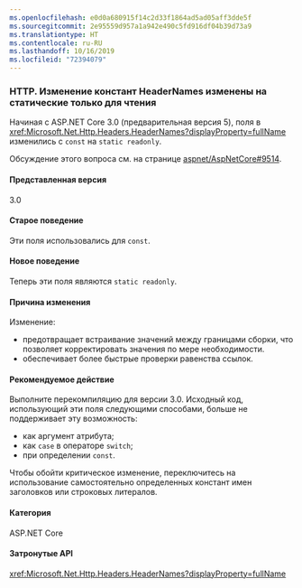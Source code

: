 ```yaml
---
ms.openlocfilehash: e0d0a680915f14c2d33f1864ad5ad05aff3dde5f
ms.sourcegitcommit: 2e95559d957a1a942e490c5fd916df04b39d73a9
ms.translationtype: HT
ms.contentlocale: ru-RU
ms.lasthandoff: 10/16/2019
ms.locfileid: "72394079"
---
```

### <a name="http-headernames-constants-changed-to-static-readonly"></a>HTTP. Изменение констант HeaderNames изменены на статические только для чтения

Начиная с ASP.NET Core 3.0 (предварительная версия 5), поля в <xref:Microsoft.Net.Http.Headers.HeaderNames?displayProperty=fullName> изменились с `const` на `static readonly`.

Обсуждение этого вопроса см. на странице [aspnet/AspNetCore#9514](https://github.com/aspnet/AspNetCore/issues/9514).

#### <a name="version-introduced"></a>Представленная версия

3.0

#### <a name="old-behavior"></a>Старое поведение

Эти поля использовались для `const`.

#### <a name="new-behavior"></a>Новое поведение

Теперь эти поля являются `static readonly`.

#### <a name="reason-for-change"></a>Причина изменения

Изменение:

* предотвращает встраивание значений между границами сборки, что позволяет корректировать значения по мере необходимости.
* обеспечивает более быстрые проверки равенства ссылок.

#### <a name="recommended-action"></a>Рекомендуемое действие

Выполните перекомпиляцию для версии 3.0. Исходный код, использующий эти поля следующими способами, больше не поддерживает эту возможность:

* как аргумент атрибута;
* как `case` в операторе `switch`;
* при определении `const`.

Чтобы обойти критическое изменение, переключитесь на использование самостоятельно определенных констант имен заголовков или строковых литералов.

#### <a name="category"></a>Категория

ASP.NET Core

#### <a name="affected-apis"></a>Затронутые API

<xref:Microsoft.Net.Http.Headers.HeaderNames?displayProperty=fullName>

<!-- 

#### Affected APIs

`T:Microsoft.Net.Http.Headers.HeaderNames`

-->

